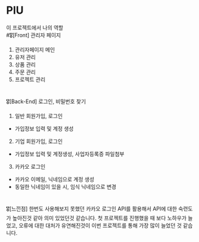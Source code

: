 # PIU

이 프로젝트에서 나의 역할 <br>
#🎖[Front] 관리자 페이지
1. 관리자페이지 메인
2. 유저 관리
3. 상품 관리
4. 주문 관리
5. 프로젝트 관리

#

🎖[Back-End] 로그인, 비밀번호 찾기
1. 일반 회원가입, 로그인
  - 가입정보 입력 및 계정 생성
2. 기업 회원가입, 로그인
 - 가입정보 입력 및 계정생성, 사업자등록증 파일첨부
3. 카카오 로그인
 - 카카오 이메일, 닉네임으로 계정 생성
 - 동일한 닉네임이 있을 시, 임식 닉네임으로 변경
 
 #
 
 🎖[느낀점]
 한번도 사용해보지 못했던 카카오 로그인 API를 활용해서 API에 대한 숙련도가 높아진것 같아 의미 있었던것 같습니다.
 첫 프로젝트를 진행했을 때 보다 노하우가 늘었고, 오류에 대한 대처가 유연해진것이 이번 프로젝트를 통해 가장 많이 늘었던 것 같습니다.
 
 
